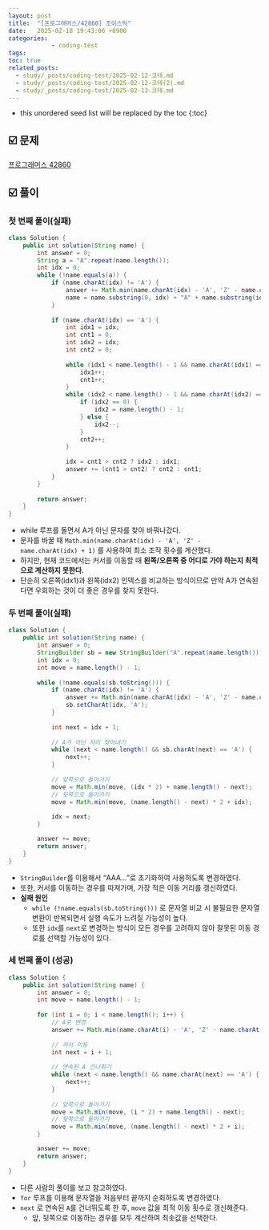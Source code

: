 ```yaml
---
layout: post
title:  "[프로그래머스/42860] 조이스틱"
date:   2025-02-18 19:43:06 +0900
categories: 
            - coding-test
tags:        
toc: true
related_posts:
  - study/_posts/coding-test/2025-02-12-코테.md
  - study/_posts/coding-test/2025-02-12-코테(2).md
  - study/_posts/coding-test/2025-02-13-코테.md
---
```

* this unordered seed list will be replaced by the toc
{:toc}

## ☑️ 문제

[프로그래머스 42860](https://school.programmers.co.kr/learn/courses/30/lessons/42860)

## ☑️ 풀이

### 첫 번째 풀이(실패)

```java
class Solution {
    public int solution(String name) {
        int answer = 0;
        String a = "A".repeat(name.length());
        int idx = 0;
        while (!name.equals(a)) {
            if (name.charAt(idx) != 'A') {
                answer += Math.min(name.charAt(idx) - 'A', 'Z' - name.charAt(idx) + 1); 
                name = name.substring(0, idx) + "A" + name.substring(idx + 1);
            } 
            
            if (name.charAt(idx) == 'A') {
                int idx1 = idx;
                int cnt1 = 0;
                int idx2 = idx;
                int cnt2 = 0;
                
                while (idx1 < name.length() - 1 && name.charAt(idx1) == 'A') {
                    idx1++;
                    cnt1++;
                }
                while (idx2 < name.length() - 1 && name.charAt(idx2) == 'A') {
                    if (idx2 == 0) {
                        idx2 = name.length() - 1;
                    } else {
                        idx2--;
                    }
                    cnt2++;
                }
                
                idx = cnt1 > cnt2 ? idx2 : idx1;
                answer += (cnt1 > cnt2) ? cnt2 : cnt1;
            }
        }
        
        return answer;
    }
}
```

- while 루프를 돌면서 A가 아닌 문자를 찾아 바꿔나갔다.
- 문자를 바꿀 때 `Math.min(name.charAt(idx) - 'A', 'Z' - name.charAt(idx) + 1)` 를 사용하여 최소 조작 횟수를 계산했다.
- 하지만, 현재 코드에서는 커서를 이동할 때 **왼쪽/오른쪽 중 어디로 가야 하는지 최적으로 계산하지 못한다.**
- 단순히 오른쪽(idx1)과 왼쪽(idx2) 인덱스를 비교하는 방식이므로 만약 A가 연속된다면 우회하는 것이 더 좋은 경우를 찾지 못한다.

### 두 번째 풀이(실패)

```java
class Solution {
    public int solution(String name) {
        int answer = 0;
        StringBuilder sb = new StringBuilder("A".repeat(name.length()));
        int idx = 0;
        int move = name.length() - 1;
        
        while (!name.equals(sb.toString())) {
            if (name.charAt(idx) != 'A') {
                answer += Math.min(name.charAt(idx) - 'A', 'Z' - name.charAt(idx) + 1); 
                sb.setCharAt(idx, 'A');
            } 
            
            int next = idx + 1;
                
            // A가 아닌 자리 찾아내기
            while (next < name.length() && sb.charAt(next) == 'A') {
                next++;
            }
            
            // 앞쪽으로 돌아가기
            move = Math.min(move, (idx * 2) + name.length() - next);
            // 뒷쪽으로 돌아가기
            move = Math.min(move, (name.length() - next) * 2 + idx);
                
            idx = next;
        }

        answer += move;
        return answer;
    }
}
```

- `StringBuilder`를 이용해서 “AAA…”로 초기화하여 사용하도록 변경하였다.
- 또한, 커서를 이동하는 경우를 따져가며, 가장 적은 이동 거리를 갱신하였다.
- **실패 원인**
    - `while (!name.equals(sb.toString()))` 로 문자열 비교 시 불필요한 문자열 변환이 반복되면서 실행 속도가 느려질 가능성이 높다.
    - 또한 `idx`를 `next`로 변경하는 방식이 모든 경우를 고려하지 않아 잘못된 이동 경로를 선택할 가능성이 있다.

### 세 번째 풀이 (성공)

```java
class Solution {
    public int solution(String name) {
        int answer = 0;
        int move = name.length() - 1;
        
        for (int i = 0; i < name.length(); i++) {
            // A로 변경
            answer += Math.min(name.charAt(i) - 'A', 'Z' - name.charAt(i) + 1); 
            
            // 커서 이동
            int next = i + 1;
                
            // 연속된 A 건너뛰기
            while (next < name.length() && name.charAt(next) == 'A') {
                next++;
            }
            
            // 앞쪽으로 돌아가기
            move = Math.min(move, (i * 2) + name.length() - next);
            // 뒷쪽으로 돌아가기
            move = Math.min(move, (name.length() - next) * 2 + i);            
        }

        answer += move;
        return answer;
    }
}
```

- 다른 사람의 풀이를 보고 참고하였다.
- `for` 루프를 이용해 문자열을 처음부터 끝까지 순회하도록 변경하였다.
- `next` 로 연속된 `A`를 건너뛰도록 한 후, `move` 값을 최적 이동 횟수로 갱신해준다.
    - 앞, 뒷쪽으로 이동하는 경우를 모두 계산하여 최솟값을 선택한다.